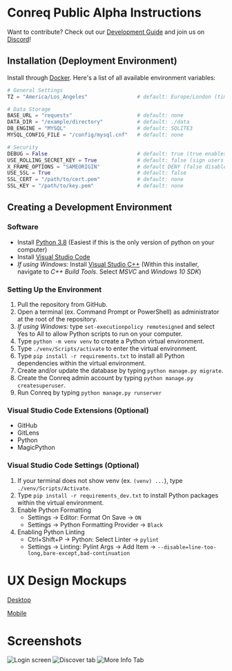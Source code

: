 # Conreq Public Alpha Instructions

Want to contribute? Check out our [Development Guide](https://github.com/Archmonger/Conreq/wiki/Development-Guide) and join us on [Discord](https://discord.gg/gQhGZzEjmX)!

## Installation (Deployment Environment)

Install through [Docker](https://github.com/Roxedus/docker-conreq).
Here's a list of all available environment variables:

```python
# General Settings
TZ = "America/Los_Angeles"                # default: Europe/London (timezone for log files, in "TZ Database" format)

# Data Storage
BASE_URL = "requests"                     # default: none
DATA_DIR = "/example/directory"           # default: ./data
DB_ENGINE = "MYSQL"                       # default: SQLITE3
MYSQL_CONFIG_FILE = "/config/mysql.cnf"   # default: none

# Security
DEBUG = False                             # default: true (true enables security features)
USE_ROLLING_SECRET_KEY = True             # default: false (sign users out when app restarts)
X_FRAME_OPTIONS = "SAMEORIGIN"            # default DENY (false disables X-Frame-Options)
USE_SSL = True                            # default: false
SSL_CERT = "/path/to/cert.pem"            # default: none
SSL_KEY = "/path/to/key.pem"              # default: none
```

## Creating a Development Environment

### Software

- Install [Python 3.8](https://www.microsoft.com/en-us/p/python-38/9mssztt1n39l#activetab=pivot:overviewtab) (Easiest if this is the only version of python on your computer)
- Install [Visual Studio Code](https://code.visualstudio.com/)
- _If using Windows:_ Install [Visual Studio C++](https://visualstudio.microsoft.com/visual-cpp-build-tools/) (Within this installer, navigate to _C++ Build Tools_. Select _MSVC_ and _Windows 10 SDK_)

### Setting Up the Environment

1. Pull the repository from GitHub.
2. Open a terminal (ex. Command Prompt or PowerShell) as administrator at the root of the repository.
3. _If using Windows:_ type `set-executionpolicy remotesigned` and select Yes to All to allow Python scripts to run on your computer.
4. Type `python -m venv venv` to create a Python virtual environment.
5. Type `./venv/Scripts/activate` to enter the virtual environment.
6. Type `pip install -r requirements.txt` to install all Python dependencies within the virtual environment.
7. Create and/or update the database by typing `python manage.py migrate`.
8. Create the Conreq admin account by typing `python manage.py createsuperuser`.
9. Run Conreq by typing `python manage.py runserver`

### Visual Studio Code Extensions (Optional)

- GitHub
- GitLens
- Python
- MagicPython

### Visual Studio Code Settings (Optional)

1. If your terminal does not show venv (ex. `(venv) ...`), type `./venv/Scripts/Activate`.
2. Type `pip install -r requirements_dev.txt` to install Python packages within the virtual environment.
3. Enable Python Formatting
   - Settings -> Editor: Format On Save -> `ON`
   - Settings -> Python Formatting Provider -> `Black`
4. Enabling Python Linting
   - Ctrl+Shift+P -> Python: Select Linter -> `pylint`
   - Settings -> Linting: Pylint Args -> Add Item -> `--disable=line-too-long,bare-except,bad-continuation`

# UX Design Mockups

[Desktop](https://xd.adobe.com/view/17a8150c-a224-467c-af36-36171641d656-42fb/)

[Mobile](https://xd.adobe.com/view/aaef68b5-ddb9-4987-a758-771215bfe578-ffbc/)

# Screenshots

![Login screen](https://github.com/Archmonger/Conreq/blob/main/resources/screenshots/conreq_1.png?raw=true)
![Discover tab](https://github.com/Archmonger/Conreq/blob/main/resources/screenshots/conreq_2.png?raw=true)
![More Info Tab](https://github.com/Archmonger/Conreq/blob/main/resources/screenshots/conreq_3.png?raw=true)
